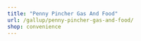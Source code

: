 ```yaml
---
title: "Penny Pincher Gas And Food"
url: /gallup/penny-pincher-gas-and-food/
shop: convenience
---
```

